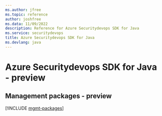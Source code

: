 ```yaml
---
ms.author: jfree
ms.topic: reference
author: joshfree
ms.data: 11/09/2022
description: Reference for Azure Securitydevops SDK for Java
ms.service: securitydevops
title: Azure Securitydevops SDK for Java
ms.devlang: java
---
```

# Azure Securitydevops SDK for Java - preview

## Management packages - preview
[!INCLUDE [mgmt-packages](securitydevops-mgmt-index.md)]